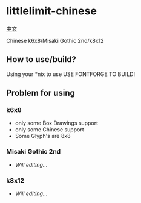 # littlelimit-chinese
[中文](自述.md)

Chinese k6x8/Misaki Gothic 2nd/k8x12
## How to use/build?
Using your \*nix to use
USE FONTFORGE TO BUILD!
## Problem for using
### k6x8
* only some Box Drawings support
* only some Chinese support
* Some Glyph's are 8x8
### Misaki Gothic 2nd
* *Will editing...*
### k8x12
* *Will editing...*
